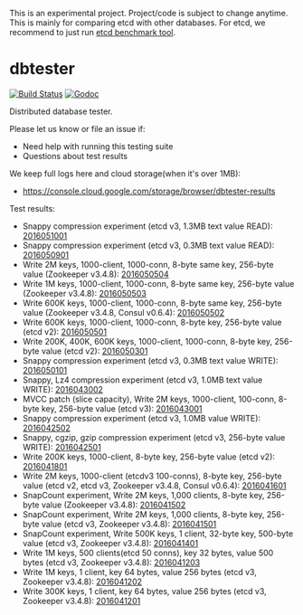 This is an experimental project. Project/code is subject to change anytime.
This is mainly for comparing etcd with other databases. For etcd, we recommend
to just run [etcd benchmark tool](https://github.com/coreos/etcd/tree/master/tools/benchmark).

# dbtester

[![Build Status](https://img.shields.io/travis/coreos/dbtester.svg?style=flat-square)][cistat] [![Godoc](http://img.shields.io/badge/go-documentation-blue.svg?style=flat-square)][dbtester-godoc]

Distributed database tester.

Please let us know or file an issue if:

- Need help with running this testing suite
- Questions about test results

We keep full logs here and cloud storage(when it's over 1MB):

- https://console.cloud.google.com/storage/browser/dbtester-results

Test results:

- Snappy compression experiment (etcd v3, 1.3MB text value READ): [2016051001](https://github.com/coreos/dbtester/tree/master/bench-results/2016051001/README.md)
- Snappy compression experiment (etcd v3, 0.3MB text value READ): [2016050901](https://github.com/coreos/dbtester/tree/master/bench-results/2016050901/README.md)
- Write 2M keys, 1000-client, 1000-conn, 8-byte same key, 256-byte value (Zookeeper v3.4.8): [2016050504](https://github.com/coreos/dbtester/tree/master/bench-results/2016050504/README.md)
- Write 1M keys, 1000-client, 1000-conn, 8-byte same key, 256-byte value (Zookeeper v3.4.8): [2016050503](https://github.com/coreos/dbtester/tree/master/bench-results/2016050503/README.md)
- Write 600K keys, 1000-client, 1000-conn, 8-byte same key, 256-byte value (Zookeeper v3.4.8, Consul v0.6.4): [2016050502](https://github.com/coreos/dbtester/tree/master/bench-results/2016050502/README.md)
- Write 600K keys, 1000-client, 1000-conn, 8-byte key, 256-byte value (etcd v2): [2016050501](https://github.com/coreos/dbtester/tree/master/bench-results/2016050501/README.md)
- Write 200K, 400K, 600K keys, 1000-client, 1000-conn, 8-byte key, 256-byte value (etcd v2): [2016050301](https://github.com/coreos/dbtester/tree/master/bench-results/2016050301/README.md)
- Snappy compression experiment (etcd v3, 0.3MB text value WRITE): [2016050101](https://github.com/coreos/dbtester/tree/master/bench-results/2016050101/README.md)
- Snappy, Lz4 compression experiment (etcd v3, 1.0MB text value WRITE): [2016043002](https://github.com/coreos/dbtester/tree/master/bench-results/2016043002/README.md)
- MVCC patch (slice capacity), Write 2M keys, 1000-client, 100-conn, 8-byte key, 256-byte value (etcd v3): [2016043001](https://github.com/coreos/dbtester/tree/master/bench-results/2016043001/README.md)
- Snappy compression experiment (etcd v3, 1.0MB value WRITE): [2016042502](https://github.com/coreos/dbtester/tree/master/bench-results/2016042502/README.md)
- Snappy, cgzip, gzip compression experiment (etcd v3, 256-byte value WRITE): [2016042501](https://github.com/coreos/dbtester/tree/master/bench-results/2016042501/README.md)
- Write 200K keys, 1000-client, 8-byte key, 256-byte value (etcd v2): [2016041801](https://github.com/coreos/dbtester/tree/master/bench-results/2016041801/README.md)
- Write 2M keys, 1000-client (etcdv3 100-conns), 8-byte key, 256-byte value (etcd v2, etcd v3, Zookeeper v3.4.8, Consul v0.6.4): [2016041601](https://github.com/coreos/dbtester/tree/master/bench-results/2016041601/README.md)
- SnapCount experiment, Write 2M keys, 1,000 clients, 8-byte key, 256-byte value (Zookeeper v3.4.8): [2016041502](https://github.com/coreos/dbtester/tree/master/bench-results/2016041502/README.md)
- SnapCount experiment, Write 2M keys, 1,000 clients, 8-byte key, 256-byte value (etcd v3, Zookeeper v3.4.8): [2016041501](https://github.com/coreos/dbtester/tree/master/bench-results/2016041501/README.md)
- SnapCount experiment, Write 500K keys, 1 client, 32-byte key, 500-byte value (etcd v3, Zookeeper v3.4.8): [2016041401](https://github.com/coreos/dbtester/tree/master/bench-results/2016041401/README.md)
- Write 1M keys, 500 clients(etcd 50 conns), key 32 bytes, value 500 bytes (etcd v3, Zookeeper v3.4.8): [2016041203](https://github.com/coreos/dbtester/tree/master/bench-results/2016041203/README.md)
- Write 1M keys, 1 client, key 64 bytes, value 256 bytes (etcd v3, Zookeeper v3.4.8): [2016041202](https://github.com/coreos/dbtester/tree/master/bench-results/2016041202/README.md)
- Write 300K keys, 1 client, key 64 bytes, value 256 bytes (etcd v3, Zookeeper v3.4.8): [2016041201](https://github.com/coreos/dbtester/tree/master/bench-results/2016041201/README.md)

[cistat]: https://travis-ci.org/coreos/dbtester
[dbtester-godoc]: https://godoc.org/github.com/coreos/dbtester
